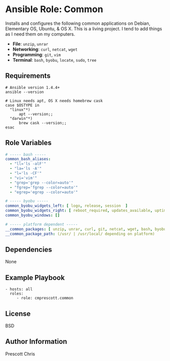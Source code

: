 Ansible Role: Common
=========

Installs and configures the following common applications on Debian, Elementary OS, Ubuntu, & OS X. This is a living project. I tend to add things as I need them on my computers.

- **File**: `unzip`, `unrar`
- **Networking**: `curl`, `netcat`, `wget`  
- **Programming**: `git`, `vim`
- **Terminal**: `bash`, `byobu`, `locate`, `sudo`, `tree`

Requirements
------------

```shell
# Ansible version 1.4.4+
ansible --version

# Linux needs apt, OS X needs homebrew cask
case $OSTYPE in
  "linux"*)
      apt --version;;
  "darwin"*)
      brew cask --version;;
esac
```

Role Variables
--------------

```yaml
# ----- bash -----
common_bash_aliases:
  - "ll='ls -alF'"
  - "la='ls -A'"
  - "l='ls -CF'"
  - "vi='vim'"
  - "grep='grep --color=auto'"
  - "fgrep='fgrep --color=auto'"
  - "egrep='egrep --color=auto'"

# ----- byobu -----
common_byobu_widgets_left: [ logo, release, session  ]
common_byobu_widgets_right: [ reboot_required, updates_available, uptime, cpu_temp, load_average, cpu_count, cpu_freq, memory, disk, date, time ]
common_byobu_windows: []

# ----- platform dependent -----
__common_packages: [ unzip, unrar, curl, git, netcat, wget, bash, byobu, locate, sudo, tree, vim ]
__common_package_path: (/usr/ | /usr/local/ depending on platform)

```

Dependencies
------------

None

Example Playbook
----------------

    - hosts: all
      roles:
         - role: cmprescott.common

License
-------

BSD

Author Information
------------------

Prescott Chris
